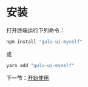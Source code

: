 # 安装

打开终端运行下列命令：

```bash
npm install "gulu-ui-myself"
```

或

```bash
yarn add "gulu-ui-myself"
```

下一节：[开始使用](#/doc/get-started)
